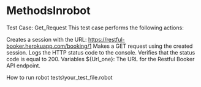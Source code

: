 # MethodsInrobot

Test Case: Get_Request
This test case performs the following actions:

Creates a session with the URL: https://restful-booker.herokuapp.com/booking/1
Makes a GET request using the created session.
Logs the HTTP status code to the console.
Verifies that the status code is equal to 200.
Variables
${Url_one}: The URL for the Restful Booker API endpoint.


How to run 
robot tests\your_test_file.robot

